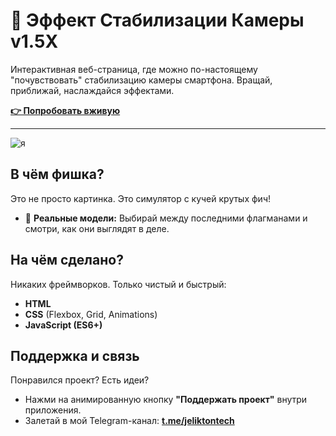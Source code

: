 # 📱 Эффект Стабилизации Камеры v1.5X

Интерактивная веб-страница, где можно по-настоящему "почувствовать" стабилизацию камеры смартфона. Вращай, приближай, наслаждайся эффектами.

**[👉 Попробовать вживую](https://jxstab.github.io/)**

---

![я](https://i.gifer.com/6mz.gif)

## В чём фишка?

Это не просто картинка. Это симулятор с кучей крутых фич!

-   📱 **Реальные модели:** Выбирай между последними флагманами и смотри, как они выглядят в деле.

## На чём сделано?

Никаких фреймворков. Только чистый и быстрый:
-   **HTML**
-   **CSS** (Flexbox, Grid, Animations)
-   **JavaScript (ES6+)**

## Поддержка и связь

Понравился проект? Есть идеи?
-   Нажми на анимированную кнопку **"Поддержать проект"** внутри приложения.
-   Залетай в мой Telegram-канал: **[t.me/jeliktontech](https://t.me/jeliktontech)**
